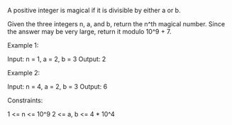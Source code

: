 A positive integer is magical if it is divisible by either a or b.

Given the three integers n, a, and b, return the n^th magical number. Since
the answer may be very large, return it modulo 10^9 + 7.


Example 1:


Input: n = 1, a = 2, b = 3
Output: 2


Example 2:


Input: n = 4, a = 2, b = 3
Output: 6



Constraints:


1 <= n <= 10^9
2 <= a, b <= 4 * 10^4




